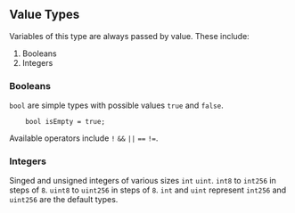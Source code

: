 ## Value Types

Variables of this type are always passed by value. These include:

1. Booleans
2. Integers

### Booleans

`bool` are simple types with possible values `true` and `false`.

```
    bool isEmpty = true;
```

Available operators include `!` `&&` `||` `==` `!=`.

### Integers

Singed and unsigned integers of various sizes `int` `uint`. `int8` to `int256` in steps of `8`. `uint8` to `uint256` in steps of `8`. `int` and `uint` represent `int256` and `uint256` are the default types.
